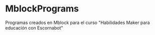 # MblockPrograms
 Programas creados en Mblock para el curso "Habilidades Maker para educación con Escornabot"
